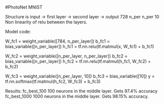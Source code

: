 #PhotoNet MNIST

Structure is input -> first layer -> second layer -> output
                728       n_per            n_per        10
    Non linearity of relu between the layers.

Model code:

W_fc1 = weight_variable([784, n_per_layer])
b_fc1 = bias_variable([n_per_layer])
h_fc1 = tf.nn.relu(tf.matmul(x, W_fc1) + b_fc1)


W_fc2 = weight_variable([n_per_layer, n_per_layer])
b_fc2 = bias_variable([n_per_layer])
h_fc2 = tf.nn.relu(tf.matmul(h_fc1, W_fc2) + b_fc2)

W_fc3 = weight_variable([n_per_layer, 10])
b_fc3 = bias_variable([10])
y = tf.nn.softmax(tf.matmul(h_fc2, W_fc3) + b_fc3)


Results:
    fc_best_100      100 neurons in the middle layer. Gets 97.4% accuracy
    fc_best_1000     1000 neurons in the middle layer. Gets 98.15% accuracy.